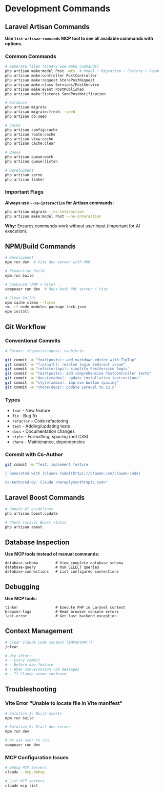 # Development Commands

## Laravel Artisan Commands

**Use `list-artisan-commands` MCP tool to see all available commands with options.**

### Common Commands

```bash
# Generate files (ALWAYS use make commands)
php artisan make:model Post -mfs  # Model + Migration + Factory + Seeder
php artisan make:controller PostController
php artisan make:request StorePostRequest
php artisan make:class Services/PostService
php artisan make:event PostPublished
php artisan make:listener SendPostNotification

# Database
php artisan migrate
php artisan migrate:fresh --seed
php artisan db:seed

# Cache
php artisan config:cache
php artisan route:cache
php artisan view:cache
php artisan cache:clear

# Queue
php artisan queue:work
php artisan queue:listen

# Development
php artisan serve
php artisan tinker
```

### Important Flags

**Always use `--no-interaction` for Artisan commands:**
```bash
php artisan migrate --no-interaction
php artisan make:model Post --no-interaction
```

**Why:** Ensures commands work without user input (important for AI execution).

## NPM/Build Commands

```bash
# Development
npm run dev  # Vite dev server with HMR

# Production build
npm run build

# Combined (PHP + Vite)
composer run dev  # Runs both PHP server + Vite

# Clean builds
npm cache clean --force
rm -rf node_modules package-lock.json
npm install
```

## Git Workflow

### Conventional Commits

```bash
# Format: <type>(<scope>): <subject>

git commit -m "feat(posts): add markdown editor with TipTap"
git commit -m "fix(auth): resolve login redirect issue"
git commit -m "refactor(api): simplify PostService logic"
git commit -m "test(posts): add comprehensive PostController tests"
git commit -m "docs(readme): update installation instructions"
git commit -m "style(admin): improve button spacing"
git commit -m "chore(deps): update Laravel to 12.x"
```

### Types

- `feat` - New feature
- `fix` - Bug fix
- `refactor` - Code refactoring
- `test` - Adding/updating tests
- `docs` - Documentation changes
- `style` - Formatting, spacing (not CSS)
- `chore` - Maintenance, dependencies

### Commit with Co-Author

```bash
git commit -m "feat: implement feature

🤖 Generated with [Claude Code](https://claude.com/claude-code)

Co-Authored-By: Claude <noreply@anthropic.com>"
```

## Laravel Boost Commands

```bash
# Update AI guidelines
php artisan boost:update

# Check Laravel Boost status
php artisan about
```

## Database Inspection

**Use MCP tools instead of manual commands:**

```
database-schema        # View complete database schema
database-query         # Run SELECT queries
database-connections   # List configured connections
```

## Debugging

**Use MCP tools:**

```
tinker                 # Execute PHP in Laravel context
browser-logs           # Read browser console errors
last-error             # Get last backend exception
```

## Context Management

```bash
# Clear Claude Code context (IMPORTANT!)
/clear

# Use after:
# - Every commit
# - Before new feature
# - When conversation >50 messages
# - If Claude seems confused
```

## Troubleshooting

### Vite Error "Unable to locate file in Vite manifest"

```bash
# Solution 1: Build assets
npm run build

# Solution 2: Start dev server
npm run dev

# Or ask user to run:
composer run dev
```

### MCP Configuration Issues

```bash
# Debug MCP servers
claude --mcp-debug

# List MCP servers
claude mcp list
```
